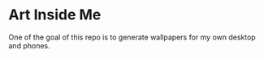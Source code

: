 # Art Inside Me

One of the goal of this repo is to generate wallpapers for my own desktop and phones.
